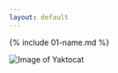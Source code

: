```yaml
---
layout: default
---
```


{% include 01-name.md %}

![Image of Yaktocat](https://octodex.github.com/images/yaktocat.png)
